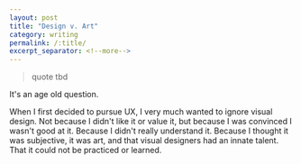 ```yaml
---
layout: post
title: "Design v. Art"
category: writing
permalink: /:title/
excerpt_separator: <!--more-->
---
```

>quote tbd

It's an age old question.

When I first decided to pursue UX, I very much wanted to ignore visual design. Not because I didn't like it or value it, but because I was convinced I wasn't good at it. Because I didn't really understand it. Because I thought it was subjective, it was art, and that visual designers had an innate talent. That it could not be practiced or learned.